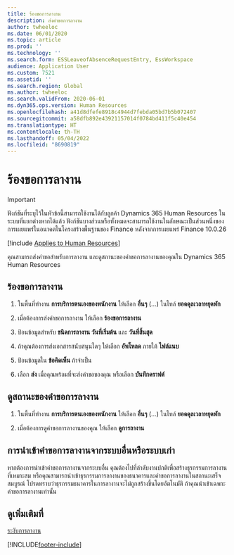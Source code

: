 ```yaml
---
title: ร้องขอการลางาน
description: ส่งคำขอการลางาน
author: twheeloc
ms.date: 06/01/2020
ms.topic: article
ms.prod: ''
ms.technology: ''
ms.search.form: ESSLeaveofAbsenceRequestEntry, EssWorkspace
audience: Application User
ms.custom: 7521
ms.assetid: ''
ms.search.region: Global
ms.author: twheeloc
ms.search.validFrom: 2020-06-01
ms.dyn365.ops.version: Human Resources
ms.openlocfilehash: a41d8dfefe8918c4944d7febda05bd7b5b072407
ms.sourcegitcommit: a58dfb892e43921157014f0784bd411f5c40e454
ms.translationtype: HT
ms.contentlocale: th-TH
ms.lasthandoff: 05/04/2022
ms.locfileid: "8690819"
---
```

# <a name="request-a-leave-of-absence"></a>ร้องขอการลางาน

>[!Important]
>ฟังก์ชันที่ระบุไว้ในหัวข้อนี้สามารถใช้งานได้กับลูกค้า Dynamics 365 Human Resources ในระบบที่แยกต่างหากได้แล้ว ฟังก์ชันบางส่วนหรือทั้งหมดจะสามารถใช้งานในลักษณะเป็นส่วนหนึ่งของการเผยแพร่ในอนาคตในโครงสร้างพื้นฐานของ Finance หลังจากการเผยแพร่ Finance 10.0.26


[!include [Applies to Human Resources](../includes/applies-to-hr.md)]

คุณสามารถส่งคำขอสำหรับการลางาน และดูสถานะของคำขอการลางานของคุณใน Dynamics 365 Human Resources

## <a name="request-a-leave-of-absence"></a>ร้องขอการลางาน

1. ในพื้นที่ทำงาน **การบริการตนเองของพนักงาน** ให้เลือก **อื่นๆ** (...) ในไทล์ **ยอดดุลเวลาหยุดพัก**

2. เมื่อต้องการส่งคำขอการลางาน ให้เลือก **ร้องขอการลางาน**

3. ป้อนข้อมูลสำหรับ **ชนิดการลางาน** **วันที่เริ่มต้น** และ **วันที่สิ้นสุด**

4. ถ้าคุณต้องการส่งเอกสารสนับสนุนใดๆ ให้เลือก **อัพโหลด** ภายใต้ **ไฟล์แนบ**

5. ป้อนข้อมูลใน **ข้อคิดเห็น** ถ้าจำเป็น

6. เลือก **ส่ง** เมื่อคุณพร้อมที่จะส่งคำขอของคุณ หรือเลือก **บันทึกดราฟต์**


## <a name="view-leave-of-absence-request-status"></a>ดูสถานะของคำขอการลางาน

1. ในพื้นที่ทำงาน **การบริการตนเองของพนักงาน** ให้เลือก **อื่นๆ** (...) ในไทล์ **ยอดดุลเวลาหยุดพัก**

2. เมื่อต้องการดูคำขอการลางานของคุณ ให้เลือก **ดูการลางาน**

## <a name="importing-leave-requests-from-other-systems-or-older-systems"></a>การนําเข้าคำขอการลางานจากระบบอื่นหรือระบบเก่า

หากต้องการนําเข้าคำขอการลางานจากระบบอื่น คุณต้องไปที่ลำดับงานปกติเพื่อสร้างธุรกรรมการลางานที่เหมาะสม หรือคุณสามารถนําเข้าธุรกรรมการลางานของธนาคารและคำขอการลางานในสถานะเสร็จสมบูรณ์ โปรดทราบว่าธุรกรรมธนาคารในการลางานจะไม่ถูกสร้างขึ้นโดยอัตโนมัติ ถ้าคุณนําเข้าเฉพาะคำขอการลางานเท่านั้น

## <a name="see-also"></a>ดูเพิ่มเติมที่

[ระงับการลางาน](hr-leave-and-absence-suspend-leave.md)


[!INCLUDE[footer-include](../includes/footer-banner.md)]
